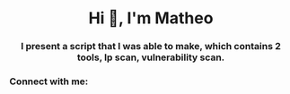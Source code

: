 <h1 align="center">Hi 👋, I'm Matheo</h1>
<h3 align="center">I present a script that I was able to make, which contains 2 tools, Ip scan, vulnerability scan.</h3>

<h3 align="left">Connect with me:</h3>
<p align="left">
</p>

